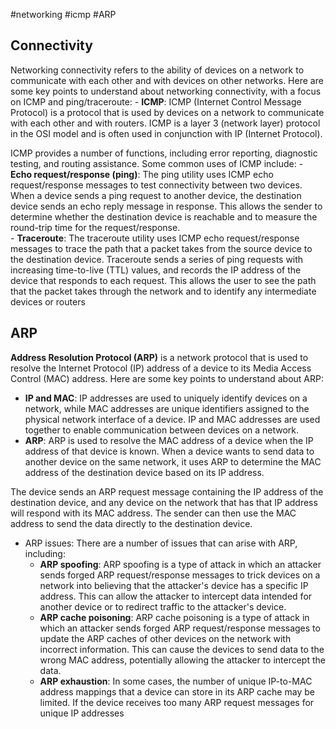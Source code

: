 #networking 
#icmp
#ARP

## Connectivity
Networking connectivity refers to the ability of devices on a network to communicate with each other and with devices on other networks. Here are some key points to understand about networking connectivity, with a focus on ICMP and ping/traceroute:
	- **ICMP**: ICMP (Internet Control Message Protocol) is a protocol that is used by devices on a network to communicate with each other and with routers. ICMP is a layer 3 (network layer) protocol in the OSI model and is often used in conjunction with IP (Internet Protocol).

ICMP provides a number of functions, including error reporting, diagnostic testing, and routing assistance. Some common uses of ICMP include:
	- **Echo request/response (ping)**: The ping utility uses ICMP echo request/response messages to test connectivity between two devices. When a device sends a ping request to another device, the destination device sends an echo reply message in response. This allows the sender to determine whether the destination device is reachable and to measure the round-trip time for the request/response.  
	- **Traceroute**: The traceroute utility uses ICMP echo request/response messages to trace the path that a packet takes from the source device to the destination device. Traceroute sends a series of ping requests with increasing time-to-live (TTL) values, and records the IP address of the device that responds to each request. This allows the user to see the path that the packet takes through the network and to identify any intermediate devices or routers

## ARP
**Address Resolution Protocol (ARP)** is a network protocol that is used to resolve the Internet Protocol (IP) address of a device to its Media Access Control (MAC) address. Here are some key points to understand about ARP:
- **IP and MAC**: IP addresses are used to uniquely identify devices on a network, while MAC addresses are unique identifiers assigned to the physical network interface of a device. IP and MAC addresses are used together to enable communication between devices on a network.  
- **ARP**: ARP is used to resolve the MAC address of a device when the IP address of that device is known. When a device wants to send data to another device on the same network, it uses ARP to determine the MAC address of the destination device based on its IP address.

The device sends an ARP request message containing the IP address of the destination device, and any device on the network that has that IP address will respond with its MAC address. The sender can then use the MAC address to send the data directly to the destination device.

- ARP issues: There are a number of issues that can arise with ARP, including:
	- **ARP spoofing**: ARP spoofing is a type of attack in which an attacker sends forged ARP request/response messages to trick devices on a network into believing that the attacker's device has a specific IP address. This can allow the attacker to intercept data intended for another device or to redirect traffic to the attacker's device.
	- **ARP cache poisoning**: ARP cache poisoning is a type of attack in which an attacker sends forged ARP request/response messages to update the ARP caches of other devices on the network with incorrect information. This can cause the devices to send data to the wrong MAC address, potentially allowing the attacker to intercept the data.
	- **ARP exhaustion**: In some cases, the number of unique IP-to-MAC address mappings that a device can store in its ARP cache may be limited. If the device receives too many ARP request messages for unique IP addresses